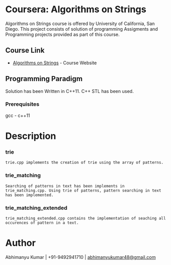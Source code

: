# Coursera: Algorithms on Strings

Algorithms on Strings course is offered by University of California, San Diego. This project consists of solution of programming Assigments and
Programming projects provided as part of this course.
## Course Link
* [Algorithms on Strings](https://www.coursera.org/learn/algorithms-on-strings/) - Course Website

## Programming Paradigm

Solution has been Written in C++11. C++ STL has been used.

### Prerequisites

gcc - c++11

# Description

### trie
	trie.cpp implements the creation of trie using the array of patterns.
### trie_matching
	Searching of patterns in text has been implements in trie_matching.cpp. Using trie of patterns, pattern searching in text has been implemented.
### trie_matching_extended
	trie_matching_extended.cpp contains the implementation of seaching all occurences of pattern in a text.
	
# Author

Abhimanyu Kumar |
+91-9492941710 |
abhimanyukumar48@gmail.com
